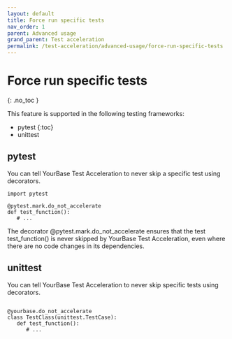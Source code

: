 ```yaml
---
layout: default
title: Force run specific tests
nav_order: 1
parent: Advanced usage
grand_parent: Test acceleration
permalink: /test-acceleration/advanced-usage/force-run-specific-tests
---
```


# Force run specific tests

{: .no_toc }

This feature is supported in the following testing frameworks:
- pytest
{:toc}
- unittest

## pytest
You can tell YourBase Test Acceleration to never skip a specific test using decorators.

```
import pytest

@pytest.mark.do_not_accelerate
def test_function():
   # ...
```

The decorator @pytest.mark.do_not_accelerate ensures that the test test_function() is never skipped by YourBase Test Acceleration, even where there are no code changes in its dependencies.


## unittest
You can tell YourBase Test Acceleration to never skip specific tests using decorators.

```import yourbase.plugins.unittest as yourbase

@yourbase.do_not_accelerate
class TestClass(unittest.TestCase):
   def test_function():
      # ...
```